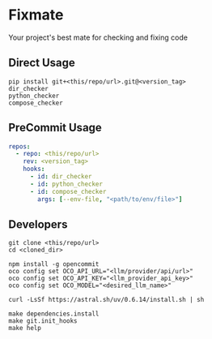 # Fixmate

Your project's best mate for checking and fixing code

## Direct Usage

```shell
pip install git+<this/repo/url>.git@<version_tag>
dir_checker
python_checker
compose_checker
```

## PreCommit Usage

```yaml
repos:
  - repo: <this/repo/url>
    rev: <version_tag>
    hooks:
      - id: dir_checker
      - id: python_checker
      - id: compose_checker
        args: [--env-file, "<path/to/env/file>"]
```

## Developers

```shell
git clone <this/repo/url>
cd <cloned_dir>

npm install -g opencommit
oco config set OCO_API_URL="<llm/provider/api/url>"
oco config set OCO_API_KEY="<llm_provider_api_key>"
oco config set OCO_MODEL="<desired_llm_name>"

curl -LsSf https://astral.sh/uv/0.6.14/install.sh | sh

make dependencies.install
make git.init_hooks
make help
```
